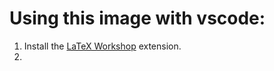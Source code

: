 # Using this image with vscode:

1. Install the [LaTeX Workshop](https://marketplace.visualstudio.com/items?itemName=James-Yu.latex-workshop) extension.
2. 
